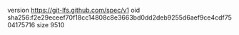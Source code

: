 version https://git-lfs.github.com/spec/v1
oid sha256:f2e29eceef70f18cc14808c8e3663bd0dd2deb9255d6aef9ce4cdf7504175716
size 9510
